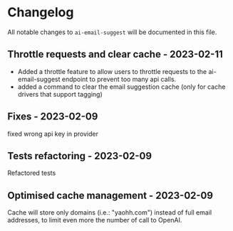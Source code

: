 # Changelog

All notable changes to `ai-email-suggest` will be documented in this file.


## Throttle requests and clear cache - 2023-02-11

- Added a throttle feature to allow users to throttle requests to the ai-email-suggest endpoint to prevent too many api calls.
- added a command to clear the email suggestion cache (only for cache drivers that support tagging)

## Fixes - 2023-02-09

fixed wrong api key in provider

## Tests refactoring - 2023-02-09

Refactored tests

## Optimised cache management - 2023-02-09

Cache will store only domains (i.e.: "yaohh.com") instead of full email addresses, to limit even more the number of call to OpenAI.
